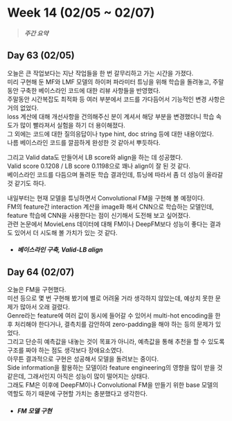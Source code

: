 Week 14 (02/05 ~ 02/07)
===
>  ##### 주간 요약
>  

Day 63 (02/05)
---
오늘은 큰 작업보다는 지난 작업들을 한 번 갈무리하고 가는 시간을 가졌다.  
미리 구현해 둔 MF와 LMF 모델의 하이퍼 파라미터 튜닝을 위해 학습을 돌려놓고, 주말동안 구축한 베이스라인 코드에 대한 리뷰 사항들을 반영했다.  
주말동안 시간복잡도 최적화 등 여러 부분에서 코드를 가다듬어서 기능적인 변경 사항은 거의 없었다.  
loss 계산에 대해 개선사항을 건의해주신 분이 계셔서 해당 부분을 변경했더니 학습 속도가 많이 빨라져서 실험을 하기 더 용이해졌다.  
그 외에는 코드에 대한 질의응답이나 type hint, doc string 등에 대한 내용이었다.  
나름 베이스라인 코드를 깔끔하게 완성한 것 같아서 뿌듯하다.  

그리고 Valid data도 만들어서 LB score와 align을 하는 데 성공했다.  
Valid score 0.1208 / LB score 0.1198으로 꽤나 align이 잘 된 것 같다.  
베이스라인 코드를 다듬으며 돌려둔 학습 결과인데, 튜닝에 따라서 좀 더 성능이 올라갈 것 같기도 하다.  

내일부터는 현재 모델을 튜닝하면서 Convolutional FM을 구현해 볼 예정이다.  
FM의 feature간 interaction 계산을 image화 해서 CNN으로 학습하는 모델인데, feature 학습에 CNN을 사용한다는 점이 신기해서 도전해 보고 싶어졌다.  
관련 논문에서 MovieLens 데이터에 대해 FM이나 DeepFM보다 성능이 좋다는 결과도 있어서 더 시도해 볼 가치가 있는 것 같다.  

+ ##### 베이스라인 구축, Valid-LB align

Day 64 (02/07)
---
오늘은 FM을 구현했다.  
미션 등으로 몇 번 구현해 봤기에 별로 어려울 거라 생각하지 않았는데, 예상치 못한 문제가 많아서 오래 걸렸다.  
Genre라는 feature에 여러 값이 동시에 들어갈 수 있어서 multi-hot encoding을 한 후 처리해야 한다거나, 결측치를 감안하여 zero-padding을 해야 하는 등의 문제가 있었다.  
그리고 단순히 예측값을 내놓는 것이 목표가 아니라, 예측값을 통해 추천을 할 수 있도록 구조를 짜야 하는 점도 생각보다 장애요소였다.  
아무튼 결과적으로 구현은 성공해서 모델을 돌려보는 중이다.  
Side information을 활용하는 모델이라 feature engineering의 영향을 많이 받을 것 같은데, 그래서인지 아직은 성능이 많이 떨어지는 상태다.  
그래도 FM은 이후에 DeepFM이나 Convolutional FM을 만들기 위한 base 모델의 역할도 하기 때문에 구현할 가치는 충분했다고 생각한다.  

+ ##### FM 모델 구현
